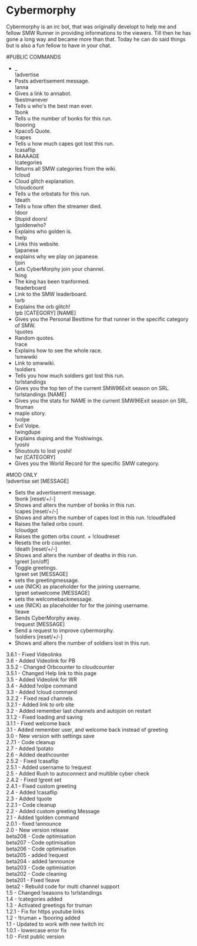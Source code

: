 Cybermorphy
===========

Cybermorphy is an irc bot, that was originally developt to help me and fellow SMW Runner in providing informations to the viewers. Till then he has gone a long way and became more than that. Today he can do said things but is also a fun fellow to have in your chat.

#PUBLIC COMMANDS  

- _  
!advertise  
- Posts advertisement message.  
!anna  
- Gives a link to annabot.  
!bestmanever  
- Tells u who's the best man ever.  
!bonk  
- Tells u the number of bonks for this run.  
!booring  
- Xpaco5 Quote.  
!capes  
- Tells u how much capes got lost this run.  
!casaflip  
- RAAAAGE  
!categories  
- Returns all SMW categories from the wiki.  
!cloud  
- Cloud glitch explanation.  
!cloudcount  
- Tells u the orbstats for this run.  
!death  
- Tells u how often the streamer died.  
!door  
- Stupid doors!  
!goldenwho?  
- Explains who golden is.  
!help  
- Links this website.  
!japanese  
- explains why we play on japanese.  
!join  
- Lets CyberMorphy join your channel.  
!king  
- The king has been tranformed.  
!leaderboard  
- Link to the SMW leaderboard.  
!orb  
- Explains the orb glitch!  
!pb [CATEGORY] [NAME]  
- Gives you the Personal Besttime for that runner in the specific category of SMW.  
!quotes  
- Random quotes.  
!race  
- Explains how to see the whole race.  
!smwwiki  
- Link to smwwiki.  
!soldiers  
- Tells you how much soldiers got lost this run.  
!srlstandings  
- Gives you the top ten of the current SMW96Exit season on SRL.  
!srlstandings [NAME]  
- Gives you the stats for NAME in the current SMW96Exit season on SRL.  
!truman  
- maple sitory.  
!volpe  
- Evil Volpe.  
!wingdupe  
- Explains duping and the Yoshiwings.  
!yoshi  
- Shoutouts to lost yoshi!  
 !wr [CATEGORY]  
- Gives you the World Record for the specific SMW category.  

#MOD ONLY  
!advertise set [MESSAGE]  
- Sets the advertisement message.  
!bonk [reset/+/-]  
- Shows and alters the number of bonks in this run.  
!capes [reset/+/-]  
- Shows and alters the number of capes lost in this run.
!cloudfailed  
- Raises the failed orbs count.  
!cloudgot  
- Raises the gotten orbs count.   +
!cloudreset  
- Resets the orb counter.   
!death [reset/+/-]  
- Shows and alters the number of deaths in this run.  
!greet [on/off]  
- Toggle greetings.  
!greet set [MESSAGE]  
- sets the greetingmessage.  
- use (NICK) as placeholder for the joining username.  
!greet setwelcome [MESSAGE]  
- sets the welcomebackmessage.  
- use (NICK) as placeholder for for the joining username.  
!leave  
- Sends CyberMorphy away.  
!request [MESSAGE]  
- Send a request to improve cybermorphy.  
!soldiers [reset/+/-]  
- Shows and alters the number of soldiers lost in this run.  

3.6.1 - Fixed Videolinks  
3.6 - Added Videolink for PB  
3.5.2 - Changed Orbcounter to cloudcounter  
3.5.1 - Changed Help link to this page  
3.5 - Added Videolink for WR  
3.4 - Added !volpe command  
3.3 - Added !cloud command  
3.2.2 - Fixed read channels  
3.2.1 - Added link to orb site  
3.2 - Added remember last channels and autojoin on restart  
3.1.2 - Fixed loading and saving  
3.1.1 - Fixed welcome back  
3.1 - Added remember user, and welcome back instead of greeting  
3.0 - New version with settings save  
2.7.1 - Code cleanup  
2.7 - Added !potato  
2.6 - Added deathcounter  
2.5.2 - Fixed !casaflip  
2.5.1 - Added username to !request  
2.5 - Added Rush to autoconnect and multible cyber check  
2.4.2 - Fixed !greet set  
2.4.1 - Fixed custom greeting  
2.4 - Added !casaflip  
2.3 - Added !quote  
2.2.1 - Code cleanup  
2.2 - Added custom greeting Message  
2.1 - Added !golden command  
2.0.1 - fixed !announce  
2.0 - New version release  
beta208 - Code optimisation  
beta207 - Code optimisation  
beta206 - Code optimisation  
beta205 - added !request  
beta204 - added !announce  
beta203 - Code optimisation  
beta202 - Code cleaning  
beta201 - Fixed !leave  
beta2 - Rebuild code for multi channel support  
1.5 - Changed !seasons to !srlstandings  
1.4 - !categories added  
1.3 - Activated greetings for truman  
1.2.1 - Fix for https youtube links  
1.2 - !truman + !booring added  
1.1 - Updated to work with new  twitch irc  
1.0.1 - lowercase error fix  
1.0 - First public version  
